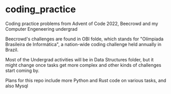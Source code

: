 # coding_practice
Coding practice problems from Advent of Code 2022, Beecrowd and my Computer Engeneering undergrad

Beecrowd's challenges are found in OBI folde, which stands for "Olímpiada Brasileira de Informática", a nation-wide coding challenge held annually in Brazil.

Most of the Undergrad activities will be in Data Structures folder, but it might change once tasks get more complex and other kinds of challenges start coming by.

Plans for this repo include more Python and Rust code on various tasks, and also Mysql
